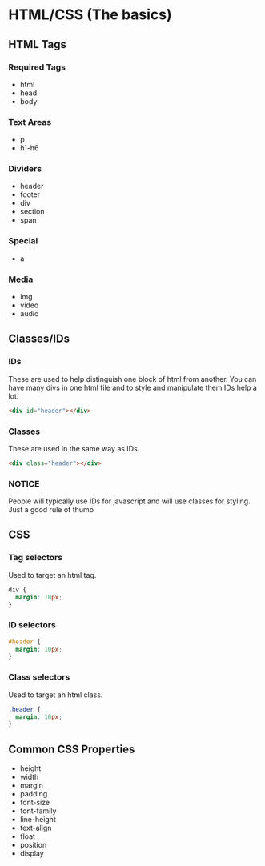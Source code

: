 # HTML/CSS (The basics)
## HTML Tags
### Required Tags
- html
- head
- body

### Text Areas
- p
- h1-h6

### Dividers
- header
- footer
- div
- section
- span

### Special
- a

### Media
- img
- video
- audio

## Classes/IDs
### IDs
These are used to help distinguish one block of html from another. You can have many divs in one html file and to style and manipulate them IDs help a lot.
```html
<div id="header"></div>
```
### Classes
These are used in the same way as IDs.
```html
<div class="header"></div>
```
### NOTICE
People will typically use IDs for javascript and will use classes for styling. Just a good rule of thumb

## CSS
### Tag selectors
Used to target an html tag.
```css
div {
  margin: 10px;
}
```

### ID selectors
```css
#header {
  margin: 10px;
}
```

### Class selectors
Used to target an html class.
```css
.header {
  margin: 10px;
}
```

## Common CSS Properties
- height
- width
- margin
- padding
- font-size
- font-family
- line-height
- text-align
- float
- position
- display
